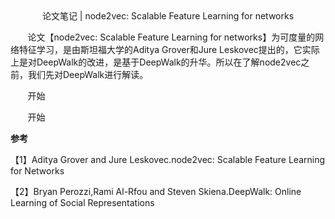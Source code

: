 <center>论文笔记 | node2vec: Scalable Feature Learning for networks</center>



&#160; &#160; &#160; &#160;论文【node2vec: Scalable Feature Learning for networks】为可度量的网络特征学习，是由斯坦福大学的Aditya Grover和Jure Leskovec提出的，它实际上是对DeepWalk的改进，是基于DeepWalk的升华。所以在了解node2vec之前，我们先对DeepWalk进行解读。

&#160; &#160; &#160; &#160;开始

&#160; &#160; &#160; &#160;开始



**参考**

【1】Aditya Grover and Jure Leskovec.node2vec: Scalable Feature Learning for Networks

【2】Bryan Perozzi,Rami Al-Rfou and Steven Skiena.DeepWalk: Online Learning of Social Representations